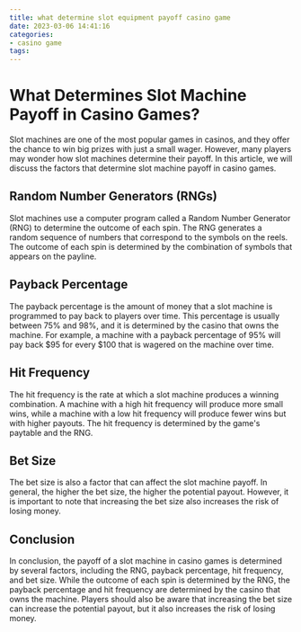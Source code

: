 ```yaml
---
title: what determine slot equipment payoff casino game
date: 2023-03-06 14:41:16
categories:
- casino game
tags:
---
```

# What Determines Slot Machine Payoff in Casino Games?

Slot machines are one of the most popular games in casinos, and they offer the chance to win big prizes with just a small wager. However, many players may wonder how slot machines determine their payoff. In this article, we will discuss the factors that determine slot machine payoff in casino games.

## Random Number Generators (RNGs)

Slot machines use a computer program called a Random Number Generator (RNG) to determine the outcome of each spin. The RNG generates a random sequence of numbers that correspond to the symbols on the reels. The outcome of each spin is determined by the combination of symbols that appears on the payline.

## Payback Percentage

The payback percentage is the amount of money that a slot machine is programmed to pay back to players over time. This percentage is usually between 75% and 98%, and it is determined by the casino that owns the machine. For example, a machine with a payback percentage of 95% will pay back $95 for every $100 that is wagered on the machine over time.

## Hit Frequency

The hit frequency is the rate at which a slot machine produces a winning combination. A machine with a high hit frequency will produce more small wins, while a machine with a low hit frequency will produce fewer wins but with higher payouts. The hit frequency is determined by the game's paytable and the RNG.

## Bet Size

The bet size is also a factor that can affect the slot machine payoff. In general, the higher the bet size, the higher the potential payout. However, it is important to note that increasing the bet size also increases the risk of losing money.

## Conclusion

In conclusion, the payoff of a slot machine in casino games is determined by several factors, including the RNG, payback percentage, hit frequency, and bet size. While the outcome of each spin is determined by the RNG, the payback percentage and hit frequency are determined by the casino that owns the machine. Players should also be aware that increasing the bet size can increase the potential payout, but it also increases the risk of losing money.